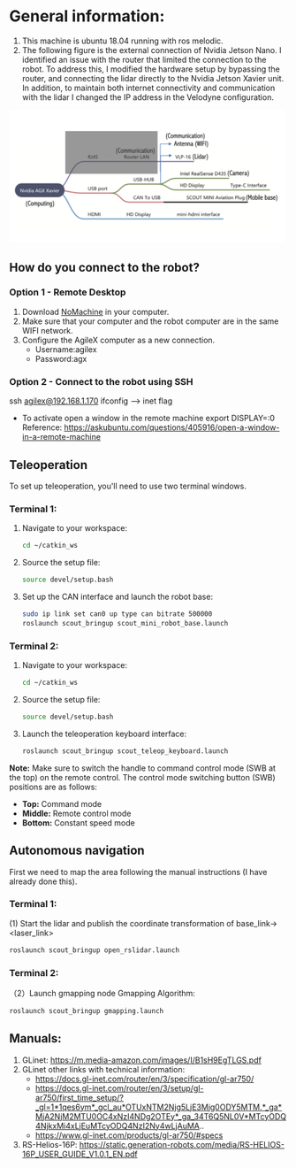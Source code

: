 # General information: 
1. This machine is ubuntu 18.04 running with ros melodic.
2. The following figure is the external connection of Nvidia Jetson Nano. I identified an issue with the router that
limited the connection to the robot. To address this, I modified the hardware setup by bypassing the router, and connecting
the lidar directly to the Nvidia Jetson Xavier unit. In addition, to maintain both internet connectivity and communication
with the lidar I changed the IP address in the Velodyne configuration.

<img src="HardwareArchitecture.png" width="500" />


## How do you connect to the robot?

### Option 1 - Remote Desktop
1. Download [NoMachine](https://www.nomachine.com/es) in your computer.
2. Make sure that your computer and the robot computer are in the same WIFI network.
3. Configure the AgileX computer as a new connection.
     - Username:agilex
     - Password:agx
  
### Option 2 - Connect to the robot using SSH
ssh agilex@192.168.1.170
ifconfig --> inet flag
- To activate open a window in the remote machine export DISPLAY=:0
Reference: https://askubuntu.com/questions/405916/open-a-window-in-a-remote-machine

## Teleoperation

To set up teleoperation, you'll need to use two terminal windows.

### Terminal 1:
1. Navigate to your workspace:
   ```bash
   cd ~/catkin_ws
   ```
2. Source the setup file:
   ```bash
   source devel/setup.bash
   ```
3. Set up the CAN interface and launch the robot base:
   ```bash
   sudo ip link set can0 up type can bitrate 500000
   roslaunch scout_bringup scout_mini_robot_base.launch
   ```

### Terminal 2:
1. Navigate to your workspace:
   ```bash
   cd ~/catkin_ws
   ```
2. Source the setup file:
   ```bash
   source devel/setup.bash
   ```
3. Launch the teleoperation keyboard interface:
   ```bash
   roslaunch scout_bringup scout_teleop_keyboard.launch
   ```

**Note:** Make sure to switch the handle to command control mode (SWB at the top) on the remote control. The control mode switching button (SWB) positions are as follows:
- **Top:** Command mode
- **Middle:** Remote control mode
- **Bottom:** Constant speed mode


## Autonomous navigation

First we need to map the area following the manual instructions (I have already done this).

### Terminal 1:
(1) Start the lidar and publish the coordinate transformation of base_link-><laser_link>
```bash
roslaunch scout_bringup open_rslidar.launch
```
### Terminal 2:
（2）Launch gmapping node Gmapping Algorithm:
```bash
roslaunch scout_bringup gmapping.launch
```



## Manuals:
1. GLinet: https://m.media-amazon.com/images/I/B1sH9EgTLGS.pdf
2. GLinet other links with technical information: 
   - https://docs.gl-inet.com/router/en/3/specification/gl-ar750/
   - https://docs.gl-inet.com/router/en/3/setup/gl-ar750/first_time_setup/?_gl=1*1qes6ym*_gcl_au*OTUxNTM2Njg5LjE3Mjg0ODY5MTM.*_ga*MjA2NjM2MTU0OC4xNzI4NDg2OTEy*_ga_34T6Q5NL0V*MTcyODQ4NjkxMi4xLjEuMTcyODQ4NzI2Ny4wLjAuMA..
   - https://www.gl-inet.com/products/gl-ar750/#specs
4. RS-Helios-16P: https://static.generation-robots.com/media/RS-HELIOS-16P_USER_GUIDE_V1.0.1_EN.pdf
